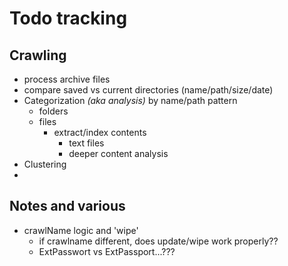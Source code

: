 # Todo tracking

## Crawling

- process archive files
- compare saved vs current directories (name/path/size/date)
- Categorization _(aka analysis)_ by name/path pattern
  - folders
  - files
    - extract/index contents
      - text files
      - deeper content analysis
- Clustering
- 


## Notes and various
- crawlName logic and 'wipe'
  - if crawlname different, does update/wipe work properly??
  - ExtPasswort vs ExtPassport...???
